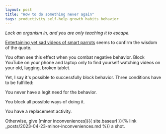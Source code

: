 ```yaml
---
layout: post
title: "How to do something never again"
tags: productivity self-help growth habits behavior
---
```


*Lock an organism in, and you are only teaching it to escape.*

[Entertaining yet sad videos of smart parrots](https://www.youtube.com/watch?v=DzF8RVqG-tc) seems to confirm the wisdom of the quote.

You often see this effect when you combat negative behavior. Block YouTube on your phone and laptop only to find yourself watching videos on your old, lagging, broken tablet.

Yet, I say it's possible to successfully block behavior. 
Three conditions have to be fulfilled: 

You never have a legit need for the behavior.

You block all possible ways of doing it.

You have a replacement activity.

Otherwise, give [minor inconveniences]({{ site.baseurl }}{% link _posts/2023-04-23-minor-inconveniences.md %}) a shot.